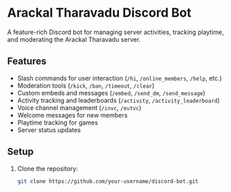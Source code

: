 # Arackal Tharavadu Discord Bot

A feature-rich Discord bot for managing server activities, tracking playtime, and moderating the Arackal Tharavadu server.

## Features
- Slash commands for user interaction (`/hi`, `/online_members`, `/help`, etc.)
- Moderation tools (`/kick`, `/ban`, `/timeout`, `/clear`)
- Custom embeds and messages (`/embed`, `/send_dm`, `/send_message`)
- Activity tracking and leaderboards (`/activity`, `/activity_leaderboard`)
- Voice channel management (`/invc`, `/outvc`)
- Welcome messages for new members
- Playtime tracking for games
- Server status updates

## Setup
1. Clone the repository:
   ```bash
   git clone https://github.com/your-username/discord-bot.git
